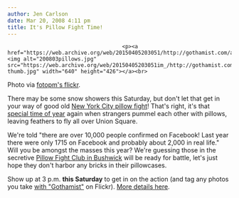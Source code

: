 ```yaml
---
author: Jen Carlson
date: Mar 20, 2008 4:11 pm
title: It's Pillow Fight Time!
---
```


	
										<p><a href="https://web.archive.org/web/20150405203051/http://gothamist.com/attachments/arts_jen/200803pillows.jpg"><img alt="200803pillows.jpg" src="https://web.archive.org/web/20150405203051im_/http://gothamist.com/attachments/arts_jen/200803pillows-thumb.jpg" width="640" height="426"></a><br>
<span class="photo_caption">Photo via <a href="https://web.archive.org/web/20150405203051/http://www.flickr.com/photos/66626739@N00/420183511">fotopm&apos;s flickr</a>.</span></p>

<p>There may be some snow showers this Saturday, but don&apos;t let that get in your way of good old <a href="https://web.archive.org/web/20150405203051/http://www.newmindspace.com/nycpillowfight.php">New York City pillow fight</a>! That&apos;s right, it&apos;s that <a href="https://web.archive.org/web/20150405203051/http://gothamist.com/2007/02/25/pillow_fight_in.php">special time of year</a> again when strangers pummel each other with pillows, leaving feathers to fly all over Union Square. </p>

<p>We&apos;re told &quot;there are over 10,000 people confirmed on Facebook! Last year there were only 1715 on Facebook and probably about 2,000 in real life.&quot; Will you be amongst the masses this year? We&apos;re guessing those in the secretive <a href="https://web.archive.org/web/20150405203051/http://gothamist.com/2007/12/11/pillowfight_clu.php">Pillow Fight Club in Bushwick</a> will be ready for battle, let&apos;s just hope they don&apos;t harbor any bricks in their pillowcases. </p>

<p>Show up at 3 p.m. <strong>this Saturday</strong> to get in on the action (and tag any photos you take <a href="https://web.archive.org/web/20150405203051/http://www.flickr.com/groups/gothamist/pool">with &quot;Gothamist&quot;</a> on Flickr). <a href="https://web.archive.org/web/20150405203051/http://www.newmindspace.com/nycpillowfight.php">More details here</a>.</p>					
										
									
				